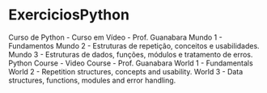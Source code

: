 # ExerciciosPython
Curso de Python - Curso em Vídeo - Prof. Guanabara
Mundo 1  - Fundamentos 
Mundo 2 - Estruturas de repetição, conceitos e usabilidades.
Mundo 3 - Estruturas de dados, funções, módulos e tratamento de erros.
Python Course - Video Course - Prof. Guanabara
World 1 - Fundamentals
World 2 - Repetition structures, concepts and usability.
World 3 - Data structures, functions, modules and error handling.
